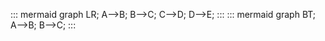 ::: mermaid
graph LR;
    A-->B;
    B-->C;
    C-->D;
    D-->E;
:::
::: mermaid
graph BT;
A-->B;
B-->C;
:::